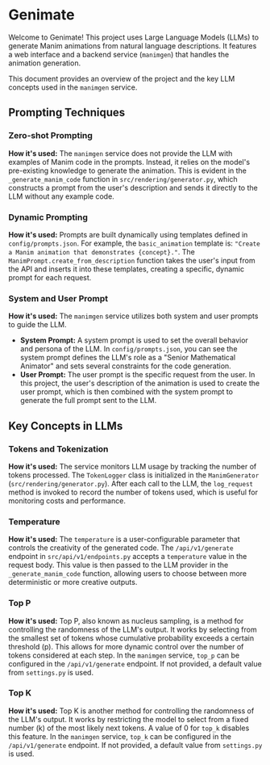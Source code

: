 # Genimate

Welcome to Genimate! This project uses Large Language Models (LLMs) to generate Manim animations from natural language descriptions. It features a web interface and a backend service (`manimgen`) that handles the animation generation.

This document provides an overview of the project and the key LLM concepts used in the `manimgen` service.

## Prompting Techniques

### Zero-shot Prompting
**How it's used:** The `manimgen` service does not provide the LLM with examples of Manim code in the prompts. Instead, it relies on the model's pre-existing knowledge to generate the animation. This is evident in the `_generate_manim_code` function in `src/rendering/generator.py`, which constructs a prompt from the user's description and sends it directly to the LLM without any example code.

### Dynamic Prompting
**How it's used:** Prompts are built dynamically using templates defined in `config/prompts.json`. For example, the `basic_animation` template is: `"Create a Manim animation that demonstrates {concept}."`. The `ManimPrompt.create_from_description` function takes the user's input from the API and inserts it into these templates, creating a specific, dynamic prompt for each request.

### System and User Prompt
**How it's used:** The `manimgen` service utilizes both system and user prompts to guide the LLM.
*   **System Prompt:** A system prompt is used to set the overall behavior and persona of the LLM. In `config/prompts.json`, you can see the system prompt defines the LLM's role as a "Senior Mathematical Animator" and sets several constraints for the code generation.
*   **User Prompt:** The user prompt is the specific request from the user. In this project, the user's description of the animation is used to create the user prompt, which is then combined with the system prompt to generate the full prompt sent to the LLM.

## Key Concepts in LLMs

### Tokens and Tokenization
**How it's used:** The service monitors LLM usage by tracking the number of tokens processed. The `TokenLogger` class is initialized in the `ManimGenerator` (`src/rendering/generator.py`). After each call to the LLM, the `log_request` method is invoked to record the number of tokens used, which is useful for monitoring costs and performance.

### Temperature
**How it's used:** The `temperature` is a user-configurable parameter that controls the creativity of the generated code. The `/api/v1/generate` endpoint in `src/api/v1/endpoints.py` accepts a `temperature` value in the request body. This value is then passed to the LLM provider in the `_generate_manim_code` function, allowing users to choose between more deterministic or more creative outputs.

### Top P
**How it's used:** Top P, also known as nucleus sampling, is a method for controlling the randomness of the LLM's output. It works by selecting from the smallest set of tokens whose cumulative probability exceeds a certain threshold (p). This allows for more dynamic control over the number of tokens considered at each step. In the `manimgen` service, `top_p` can be configured in the `/api/v1/generate` endpoint. If not provided, a default value from `settings.py` is used.

### Top K
**How it's used:** Top K is another method for controlling the randomness of the LLM's output. It works by restricting the model to select from a fixed number (k) of the most likely next tokens. A value of 0 for `top_k` disables this feature. In the `manimgen` service, `top_k` can be configured in the `/api/v1/generate` endpoint. If not provided, a default value from `settings.py` is used.



